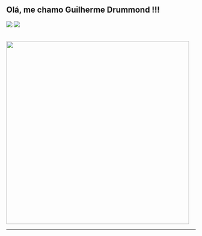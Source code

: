 ## Olá, me chamo Guilherme Drummond !!!
<div>
  <a href ="mailto:g_drummond@hotmail.com"><img src="https://img.shields.io/badge/Microsoft_Outlook-0078D4?style=for-the-badge&logo=microsoft-outlook&logoColor=white" target="_blank"></a>
  <a href="https://www.linkedin.com/in/guilhermedrummond/" target="_blank"><img src="https://img.shields.io/badge/-LinkedIn-%230077B5?style=for-the-badge&logo=linkedin&logoColor=white" target="_blank"></a>
 
</div><br>

 
</div>
<div><br> 
  <img width="486" src="https://github-readme-stats.vercel.app/api/top-langs/?username=GuilhermeDrummond&layout=compact&theme=dark"/>
</div><hr>



